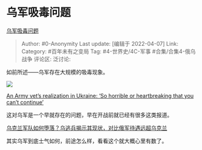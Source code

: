 # 乌军吸毒问题
[乌军吸毒问题](https://zhuanlan.zhihu.com/p/494652620)

> Author: #0-Anonymity
> Last update: [编辑于 2022-04-07]
> Link:
> Category: #百年未有之变局
> Tag: #4-世界史/4C-军事 #合集/合集4-俄乌战争 
> 评论区:
> 泛讨论:

如前所述——乌军存在大规模的吸毒现象。

![](https://pic3.zhimg.com/v2-e41dc9e2b7a5bb056d32f529504d4706_b.jpg)

[An Army vet’s realization in Ukraine: ‘So horrible or heartbreaking that you can’t continue’](https://link.zhihu.com/?target=https%3A//taskandpurpose.com/news/ukraine-russia-war-army-veteran-volunteer/%3Famp)

这对乌军是一个早就存在的问题，早在开战前就已经有很多这类报道。

[乌克兰军队如何堕落？乌逃兵揭示其现状，对比俄军待遇远超乌克兰​](https://link.zhihu.com/?target=https%3A//xw.qq.com/cmsid/20210228A07ICI00%3Ff%3Dnewdc)

其实乌军到底士气如何，前途怎么样，看看这个就大概心里有数了。

